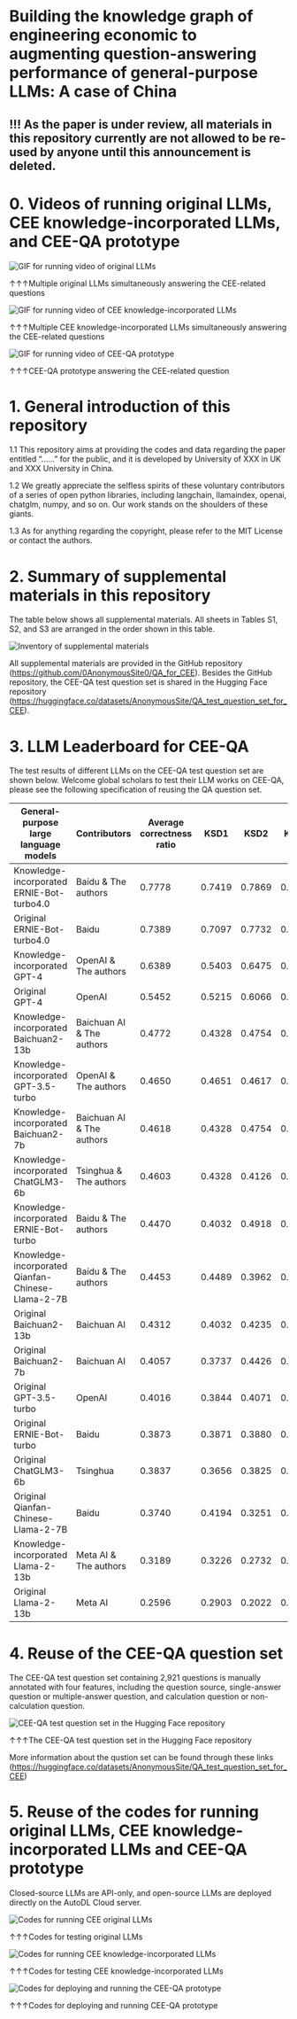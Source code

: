 # Building the knowledge graph of engineering economic to augmenting question-answering performance of general-purpose LLMs: A case of China

## !!! As the paper is under review, all materials in this repository currently are not allowed to be re-used by anyone until this announcement is deleted.

# 0. Videos of running original LLMs, CEE knowledge-incorporated LLMs, and CEE-QA prototype

![GIF for running video of original LLMs](https://github.com/user-attachments/assets/310641bb-7534-4ce8-b24d-8d019d9e2dcb)

↑↑↑Multiple original LLMs simultaneously answering the CEE-related questions

![GIF for running video of CEE knowledge-incorporated LLMs](https://github.com/user-attachments/assets/336a4854-279c-4a3a-8f79-6d3699c737ad)

↑↑↑Multiple CEE knowledge-incorporated LLMs simultaneously answering the CEE-related questions

![GIF for running video of CEE-QA prototype](https://github.com/user-attachments/assets/afd6f4c4-45fc-4cc4-ba82-7f2d55ac0d2b)

↑↑↑CEE-QA prototype answering the CEE-related question

# 1. General introduction of this repository

1.1 This repository aims at providing the codes and data regarding the paper entitled “……” for the public, and it is developed by University of XXX in UK and XXX University in China.

1.2 We greatly appreciate the selfless spirits of these voluntary contributors of a series of open python libraries, including langchain, llamaindex, openai, chatglm, numpy, and so on. Our work stands on the shoulders of these giants.

1.3 As for anything regarding the copyright, please refer to the MIT License or contact the authors.

# 2. Summary of supplemental materials in this repository

The table below shows all supplemental materials. All sheets in Tables S1, S2, and S3 are arranged in the order shown in this table.

![Inventory of supplemental materials](https://github.com/user-attachments/assets/68301b81-fafb-48e8-9f15-a6b514b9a1e7)

All supplemental materials are provided in the GitHub repository (https://github.com/0AnonymousSite0/QA_for_CEE). Besides the GitHub repository, the CEE-QA test question set is shared in the Hugging Face repository (https://huggingface.co/datasets/AnonymousSite/QA_test_question_set_for_CEE).

# 3. LLM Leaderboard for CEE-QA

The test results of different LLMs on the CEE-QA test question set are shown below. Welcome global scholars to test their LLM works on CEE-QA, please see the following specification of reusing the QA question set.

| General-purpose large language models |	Contributors |	Average correctness ratio |	KSD1 |	KSD2 |	KSD3 |	KSD4 |	KSD5 |	KSD6	| KSD7 |	KSD8 |	KSD9 |	KSD10 |	KSD11 |	KSD12 |	KSD13 |	KSD14 |	KSD15  | KSD16	| KSD17 |	KSD18 |	Ranking |
|-----|-----|-----|-----|-----|-----|-----|-----|-----|-----|-----|-----|-----|-----|-----|-----|-----|-----|-----|-----|-----|-----|
| Knowledge-incorporated ERNIE-Bot-turbo4.0 |	Baidu & The authors |	0.7778 |	0.7419 |	0.7869 |	0.6883 |	0.6834 |	0.7961 |	0.8539 |	0.7746 |	0.8889 |	0.8070 | 0.8618 | 0.8706 | 0.9155 |	0.7188 | 0.7813 |	0.7770 |	0.7902 |	0.7205 |	0.8368 | 1 |
| Original ERNIE-Bot-turbo4.0 |	Baidu |	0.7389 |	0.7097 |	0.7732 |	0.6753 |	0.6154 |	0.7913 |	0.8371 |	0.7664 |	0.7460 |	0.7719 |	0.8487 |	0.8000 | 0.7817 | 0.6953 |	0.7344 |	0.7338 |	0.7816 |	0.6568 |	0.7737 | 2 |
| Knowledge-incorporated GPT-4 | OpenAI & The authors |	0.6389 |	0.5403 | 0.6475 | 0.6753 |	0.5858 | 0.6214 | 0.7978 | 0.6926 | 0.6905 | 0.5789 | 0.7862 | 0.8294 | 0.8662 | 0.5215 | 0.6172 |	0.5935 | 0.5862 | 0.6182 | 0.6632 | 3 |
| Original GPT-4 |	OpenAI |	0.5452 |	0.5215 |	0.6066 |	0.5974 |	0.4675 |	0.5388 |	0.7022 |	0.6270 |	0.6349 |	0.5702 |	0.7599 |	0.7353 |	0.6338 |	0.4160 |	0.4883 |	0.4460 |	0.4023 |	0.5000 |	0.6053 |	4 |
| Knowledge-incorporated Baichuan2-13b	| Baichuan AI & The authors |	0.4772 |	0.4328 |	0.4754 |	0.5065 |	0.4379 |	0.4272 |	0.6180 |	0.4959 |	0.5556 |	0.3509 |	0.6546 |	0.4235 | 0.5211 |	0.4199 |	0.4961 |	0.4460 |	0.4655 |	0.4409 |	0.5474 |	5 |
| Knowledge-incorporated GPT-3.5-turbo |	OpenAI & The authors |	0.4650 |	0.4651 |	0.4617 |	0.4610 |	0.3935 |	0.5097 |	0.5674 |	0.5082 |	0.5159 |	0.3509 |	0.6480 |	0.5471 | 0.5986 |	0.3770 |	0.4688 |	0.4460 |	0.3822 |	0.3909 |	0.5526 |	6 |
| Knowledge-incorporated Baichuan2-7b |	Baichuan AI & The authors |	0.4618 |	0.4328 |	0.4754 |	0.5065 |	0.4379 |	0.4272 |	0.6180 |	0.4959 |	0.5556 |	0.3509 |	0.6546 |	0.4235 | 0.5211 |	0.4199 |	0.4961 |	0.4460 |	0.4655 |	0.4409 |	0.5474 |	7 |
| Knowledge-incorporated ChatGLM3-6b |	Tsinghua & The authors |	0.4603 |	0.4328 |	0.4126 |	0.4610 |	0.4083 |	0.4466 |	0.5955 |	0.5287 |	0.4444 |	0.4123 |	0.5954 |	0.4588 |	0.5563 |	0.4219 |	0.4727 |	0.4964 |	0.4454 |	0.4023 |	0.4474 |	8 |
| Knowledge-incorporated ERNIE-Bot-turbo |	Baidu & The authors	| 0.4470 |	0.4032 |	0.4918 |	0.5649 |	0.3757 |	0.4369 |	0.5955 |	0.4836 |	0.4444 |	0.5088 |	0.5954 |	0.4176 |	0.5845 |	0.3906 |	0.4219 |	0.3957 |	0.3764 |	0.3591 |	0.5474 |	9 |
| Knowledge-incorporated Qianfan-Chinese-Llama-2-7B |	Baidu & The authors |	0.4453 |	0.4489 |	0.3962 |	0.4545 |	0.4438 |	0.4466 |	0.5730 |	0.4754 |	0.5079 |	0.3246 |	0.5362 |	0.4588 |	0.5704 |	0.3613 |	0.5000 |	0.4496 |	0.4080 |	0.4023 |	0.4632 |	10 |
| Original Baichuan2-13b |	Baichuan AI | 0.4312 |	0.4032 |	0.4235 |	0.4545 |	0.4083 |	0.3883 |	0.5899 |	0.4836 |	0.4921 |	0.3509 |	0.5921 |	0.4118 |	0.4366 |	0.4023 |	0.3945 |	0.3273 |	0.4138 |	0.4091 |	0.4789 |	11 |
| Original Baichuan2-7b	| Baichuan AI	| 0.4057 |	0.3737 |	0.4426 |	0.3636 |	0.3639 |	0.4126 |	0.5281 |	0.4631 |	0.4603 |	0.2632 |	0.5230 |	0.3294 |	0.4437 |	0.3789 |	0.4219 |	0.3849 |	0.3879 |	0.3636 |	0.4211 |	12 |
| Original GPT-3.5-turbo |	OpenAI	| 0.4016 |	0.3844 |	0.4071 |	0.3896 |	0.3254 |	0.4272 |	0.5169 |	0.4549 |	0.4444 |	0.3246 |	0.6020 |	0.4765 |	0.4225 |	0.3594 |	0.4023 |	0.3345 |	0.3247 |	0.3568 |	0.4368 |	13 |
| Original ERNIE-Bot-turbo |	Baidu	| 0.3873 |	0.3871 |	0.3880 |	0.5519 |	0.3432 |	0.3883 |	0.5112 |	0.4344 |	0.4127 |	0.4474 |	0.5132 |	0.3000 |	0.4648 |	0.3223 |	0.4141 |	0.3094 |	0.3218 |	0.3409 |	0.4000 |	14 |
| Original ChatGLM3-6b	| Tsinghua	| 0.3837 |	0.3656 |	0.3825 |	0.3377 |	0.2574 |	0.3932 |	0.5618 |	0.4467 |	0.3571 |	0.3070 |	0.5329 |	0.3588 |	0.4296 |	0.3730 |	0.3516	| 0.3993 |	0.3764 |	0.3477 |	0.3842 |	15 |
| Original Qianfan-Chinese-Llama-2-7B	| Baidu	| 0.3740 |	0.4194 |	0.3251 |	0.4481 |	0.3402 |	0.4417 |	0.4831 |	0.4713 |	0.3810 |	0.2807 |	0.4967 |	0.3000 |	0.3310 |	0.3301 |	0.4219 |	0.3597 |	0.3420 |	0.2818 |	0.3789 |	16 |
| Knowledge-incorporated Llama-2-13b	| Meta AI & The authors	| 0.3189 |	0.3226 |	0.2732 |	0.3377 |	0.3521 |	0.2718 |	0.3202 |	0.2705 |	0.3254 |	0.3509 |	0.3618 |	0.3765 |	0.3521 |	0.2734 |	0.3555 |	0.3345 |	0.2845 |	0.3023 |	0.4211 |	17 |
| Original Llama-2-13b	| Meta AI |	0.2596 |	0.2903 |	0.2022 |	0.3052 |	0.2574 |	0.2330 |	0.2753 |	0.2582 |	0.2778 |	0.2807 |	0.2796 |	0.2471 |	0.3310 |	0.2422 |	0.2461 | 0.2482 |	0.2155 |	0.2773 |	0.3158 |	18 |

# 4. Reuse of the CEE-QA question set

The CEE-QA test question set containing 2,921 questions is manually annotated with four features, including the question source, single-answer question or multiple-answer question, and calculation question or non-calculation question.

![CEE-QA test question set in the Hugging Face repository](https://github.com/user-attachments/assets/c99832e5-16c4-430e-a596-32700d94bc51)

↑↑↑The CEE-QA test question set in the Hugging Face repository

More information about the qustion set can be found through these links (https://huggingface.co/datasets/AnonymousSite/QA_test_question_set_for_CEE)

# 5. Reuse of the codes for running original LLMs, CEE knowledge-incorporated LLMs and CEE-QA prototype
 
Closed-source LLMs are API-only, and open-source LLMs are deployed directly on the AutoDL Cloud server.

![Codes for running CEE original LLMs](https://github.com/user-attachments/assets/8ac87dce-9683-415e-ae02-42884970c728)

↑↑↑Codes for testing original LLMs

![Codes for running CEE knowledge-incorporated LLMs](https://github.com/user-attachments/assets/7fa2f8dc-091c-4797-863a-ebe738a97519)

↑↑↑Codes for testing CEE knowledge-incorporated LLMs

![Codes for deploying and running the CEE-QA prototype](https://github.com/user-attachments/assets/f0dc7543-c729-44f5-af82-eab18aca8462)

↑↑↑Codes for deploying and running CEE-QA prototype












